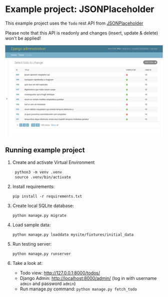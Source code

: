 
# Example project: JSONPlaceholder

This example project uses the `Todo` rest API from [JSONPlaceholder](https://jsonplaceholder.typicode.com/)

Please note that this API is readonly and changes (insert, update & delete) won't be applied!

![](https://github.com/laroo/django-restapi-engine/blob/main/example_projects/jsonplaceholder_project/django-admin-demo.gif)

## Running example project


1. Create and activate Virtual Environment

        python3 -m venv .venv
        source .venv/bin/activate

2.  Install requirements:

        pip install -r requirements.txt

3.  Create local SQLite database:

        python manage.py migrate

4.  Load sample data:

        python manage.py loaddata mysite/fixtures/initial_data

5.  Run testing server:

        python manage.py runserver

6. Take a look at:
    - Todo view: <http://127.0.0.1:8000/todos/>
    - Django Admin: <http://localhost:8000/admin/> (log in with username `admin` and password `admin`)
    - Run manage.py command: `python manage.py fetch_todo`

